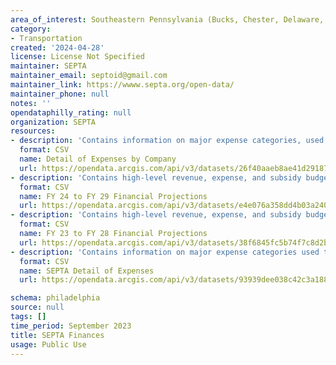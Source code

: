 ```yaml
---
area_of_interest: Southeastern Pennsylvania (Bucks, Chester, Delaware, Montgomery, Philadelphia counties)
category:
- Transportation
created: '2024-04-28'
license: License Not Specified
maintainer: SEPTA
maintainer_email: septoid@gmail.com
maintainer_link: https://wwww.septa.org/open-data/
maintainer_phone: null
notes: ''
opendataphilly_rating: null
organization: SEPTA
resources:
- description: 'Contains information on major expense categories, used to observe major trends.'
  format: CSV
  name: Detail of Expenses by Company
  url: https://opendata.arcgis.com/api/v3/datasets/26f40aaeb8ae41d291878ba726b57fed_0/downloads/data?format=csv&spatialRefId=4326
- description: 'Contains high-level revenue, expense, and subsidy budgets and projections for fiscal year 2024 through fiscal year 2029.'
  format: CSV
  name: FY 24 to FY 29 Financial Projections
  url: https://opendata.arcgis.com/api/v3/datasets/e4e076a358dd4b03a240dafa8d9ccfa5_0/downloads/data?format=csv&spatialRefId=4326
- description: 'Contains high-level revenue, expense, and subsidy budgets and projections for fiscal year 2023 through fiscal year 2028.'
  format: CSV
  name: FY 23 to FY 28 Financial Projections
  url: https://opendata.arcgis.com/api/v3/datasets/38f6845fc5b74f7c8d2b7c5dc9ee8671_0/downloads/data?format=csv&spatialRefId=4326
- description: 'Contains information on major expense categories used to observe major trends.'
  format: CSV
  name: SEPTA Detail of Expenses
  url: https://opendata.arcgis.com/api/v3/datasets/93939dee038c42c3a1889e1cca959aaf_0/downloads/data?format=csv&spatialRefId=4326

schema: philadelphia
source: null
tags: []
time_period: September 2023
title: SEPTA Finances
usage: Public Use
---
```

